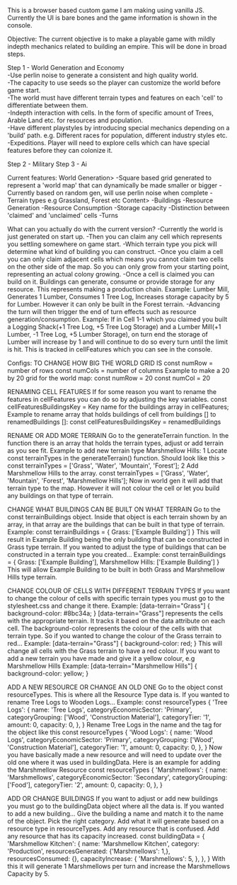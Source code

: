 This is a browser based custom game I am making using vanilla JS. <br/>
Currently the UI is bare bones and the game information is shown in the console.<br/>

Objective:
The current objective is to make a playable game with mildly indepth mechanics related to building an empire. This will be done in broad steps.

Step 1 - World Generation and Economy <br/>
    -Use perlin noise to generate a consistent and high quality world. <br/>
    -The capacity to use seeds so the player can customize the world before game start. <br/>
    -The world must have different terrain types and features on each 'cell' to differentiate between them. <br/>
    -Indepth interaction with cells. In the form of specific amount of Trees, Arable Land etc. for resources and  population. <br/>
    -Have different playstyles by introducing special mechanics depending on a 'build' path. e.g. Different races for population, different industry styles etc. <br/>
    -Expeditions. Player will need to explore cells which can have special features before they can colonize it. <br/>

Step 2 - Military
Step 3 - Ai

Current features:
World Generation>
    -Square based grid generated to represent a 'world map' that can dynamically be made smaller or bigger
    -Currently based on random gen, will use perlin noise when complete
    -Terrain types e.g Grassland, Forest etc
Content>
    -Buildings
    -Resource Generation
    -Resource Consumption
    -Storage capacity
    -Distinction between 'claimed' and 'unclaimed' cells
    -Turns

What can you actually do with the current version?
    -Currently the world is just generated on start up. 
    -Then you can claim any cell which represents you settling somewhere on game start.
    -Which terrain type you pick will determine what kind of building you can construct.
    -Once you claim a cell you can only claim adjacent cells which means you cannot claim two cells on the other side of the map. So you can only grow from your starting point, representing an actual colony growing.
    -Once a cell is claimed you can build on it. Buildings can generate, consume or provide storage for any resource. This represents making a production chain.
    Example: Lumber Mill, Generates 1 Lumber, Consumes 1 Tree Log, Increases storage capacity by 5 for Lumber. However it can only be built in the Forest terrain.
    -Advancing the turn will then trigger the end of turn effects such as resource generation/consumption. 
    Example: If in Cell 1-1 which you claimed you built a Logging Shack(+1 Tree Log, +5 Tree Log Storage) and a Lumber Mill(+1 Lumber, -1 Tree Log, +5 Lumber Storage), on turn end the storage of Lumber will increase by 1 and will continue to do so every turn until the limit is hit. This is tracked in cellFeatures which you can see in the console.

Configs:
TO CHANGE HOW BIG THE WORLD GRID IS
    const numRow = number of rows
    const numCols = number of columns
Example to make a 20 by 20 grid for the world map:
    const numRow = 20
    const numCol = 20

RENAMING CELL FEATURES
If for some reason you want to rename the features in cellFeatures you can do so by adjusting the key variables.
    const cellFeaturesBuildingsKey = Key name for the buildings array in cellFeatures;
Example to rename array that holds buildings of cell from buildings [] to renamedBuildings []:
    const cellFeaturesBuildingsKey = renamedBuildings

RENAME OR ADD MORE TERRAIN
Go to the generateTerrain function. In the function there is an array that holds the terrain types, adjust or add terrain
as you see fit.
Example to add new terrain type Marshmellow Hills:
   1 Locate const terrainTypes in the generateTerrain() function.
    Should look like this >  const terrainTypes = ['Grass', 'Water', 'Mountain', 'Forest'];
   2 Add Marshmellow Hills to the array.
    const terrainTypes = ['Grass', 'Water', 'Mountain', 'Forest', 'Marshmellow Hills'];
    Now in world gen it will add that terrain type to the map. However it will not colour the cell or let you build any buildings on that type of terrain.

CHANGE WHAT BUILDINGS CAN BE BUILT ON WHAT TERRAIN
    Go to the const terrainBuildings object. Inside that object is each terrain shown by an array, in that array are the buildings that can be built in that type of terrain.
Example:
    const terrainBuildings = {
    Grass: ['Example Building']
    }
This will result in Example Building being the only building that can be constructed in Grass type terrain.
If you wanted to adjust the type of buildings that can be constructed in a terrain type you created...
Example:
    const terrainBuildings = {
    Grass: ['Example Building'],
    Marshmellow Hills: ['Example Building']
    }
This will allow Example Building to be built in both Grass and Marshmellow Hills type terrain.

CHANGE COLOUR OF CELLS WITH DIFFERENT TERRAIN TYPES
If you want to change the colour of cells with specific terrain types you must go to the stylesheet.css and change it there.
Example:
    [data-terrain="Grass"] {
    background-color: #8bc34a; 
    }
[data-terrain="Grass"] represents the cells with the appropriate terrain. It tracks it based on the data attribute on each cell. The background-color represents the colour of the cells with that terrain type. So if you wanted to change the colour of the Grass terrain to red...
Example:
    [data-terrain="Grass"] {
    background-color: red; 
    }
This will change all cells with the Grass terrain to have a red colour. If you want to add a new terrain you have made and give it a yellow colour, e.g Marshmellow Hills
Example:
    [data-terrain="Marshmellow Hills"] {
    background-color: yellow; 
    }

ADD A NEW RESOURCE OR CHANGE AN OLD ONE
Go to the object const resourceTypes. This is where all the Resource Type data is. 
If you wanted to rename Tree Logs to Wooden Logs...
Example:
    const resourceTypes {
        'Tree Logs': {
        name: 'Tree Logs',
        categoryEconomicSector: 'Primary',
        categoryGrouping: ['Wood', 'Construction Material'],
        categoryTier: '1',
        amount: 0,
        capacity: 0,
        },
    }
Rename Tree Logs in the name and the tag for the object like this
    const resourceTypes {
        'Wood Logs': {
        name: 'Wood Logs',
        categoryEconomicSector: 'Primary',
        categoryGrouping: ['Wood', 'Construction Material'],
        categoryTier: '1',
        amount: 0,
        capacity: 0,
        },
    }
Now you have basically made a new resource and will need to update over the old one where it was used in buildingData.
Here is an example for adding the Marshmellow Resource
     const resourceTypes {
        'Marshmellows': {
        name: 'Marshmellows',
        categoryEconomicSector: 'Secondary',
        categoryGrouping: ['Food'],
        categoryTier: '2',
        amount: 0,
        capacity: 0,
        },
    }

ADD OR CHANGE BUILDINGS
If you want to adjust or add new buildings you must go to the buildingData object where all the data is.
If you wanted to add a new building...
Give the building a name and match it to the name of the object. Pick the right category. Add what it will generate based on a resource type in resourceTypes. Add any resource that is confused. Add any resource that has its capacity increased.
    const buildingData = {
    'Marshmellow Kitchen': {
        name: 'Marshmellow Kitchen',
        category: 'Production',
        resourcesGenerated: {'Marshmellows': 1,},
        resourcesConsumed: {},
        capacityIncrease: {
        'Marshmellows': 5,
        },
        },
    }
With this it will generate 1 Marshmellows per turn and increase the Marshmellows Capacity by 5.
